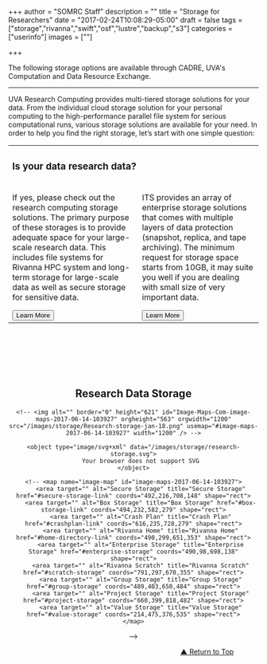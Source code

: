 +++
author = "SOMRC Staff"
description = ""
title = "Storage for Researchers"
date = "2017-02-24T10:08:29-05:00"
draft = false
tags = ["storage","rivanna","swift","osf","lustre","backup","s3"]
categories = ["userinfo"]
images = [""]

+++

<p class=lead>The following storage options are available through CADRE, UVA's Computation and Data Resource Exchange.</p>

- - -

<p><map name="image-map"><area alt="" coords="405,607,728,500" href="https://security.virginia.edu/system/files/netbadge/udps2-0.pdf" shape="rect" target="" title="" /> <area alt="" coords="2135,771,2340,842" href="#crashplan" shape="rect" target="_self" title="" /> <area alt="" coords="1731,792,1873,854" href="#box" shape="rect" target="_self" title="" /> <area alt="" coords="2755,573,2627,523" href="#high-security-zone" shape="rect" target="_self" title="" /> <area alt="" coords="1912,1221,2326,1321" href="#rivanna-projects" shape="rect" target="_self" title="" /> <area alt="" coords="1701,1070,1918,1020" href="#rivanna-home" shape="rect" target="_self" title="" /> <area alt="" coords="2602,999,2301,1099" href="#rivanna-scratch" shape="rect" target="_self" title="" /> <area alt="" coords="824,1555,1133,1456,835,1485,958,1522,952,1484,902,1463,1067,1516,1070,1493" href="#value" shape="rect" target="_self" title="" /> <area alt="" coords="2158,1765,1570,1679" href="#object" shape="rect" target="_self" title="" /> <area alt="" coords="1856,503,2142,599" href="#ivy" shape="rect" target="_self" title="" /> <area alt="" coords="1936,1546,1584,1478" href="#tape" shape="rect" target="_self" title="" /></map></p>
<p><a name="top"></a></p>
<p>UVA Research Computing provides multi-tiered storage solutions for your data. From the individual cloud storage solution for your personal computing to the high-performance parallel file system for serious computational runs, various storage solutions are available for your need. In order to help you find the right storage, let’s start with one simple question:</p>
<div style="text-align:center;height:100%;">
	<table style="width:100%; text-align:left;">
		<tbody>
			<tr>
				<th colspan="2" style="border-bottom:none">
					<h3>
						Is your data research data?</h3>
				</th>
			</tr>
			<tr>
				<td>
					<p>If yes, please check out the research computing storage solutions. The primary purpose of these storages is to provide adequate space for your large-scale research data. This includes file systems for Rivanna HPC system and long-term storage for large-scale data as well as secure storage for sensitive data.</p>
					<a href="#rs" target="_self"><button class="btn btn-lg btn-success">Learn More</button></a></td>
				<td>
					<p>ITS provides an array of enterprise storage solutions that comes with multiple layers of data protection (snapshot, replica, and tape archiving). The minimum request for storage space starts from 10GB, it may suite you well if you are dealing with small size of very important data.</p>
					<a href="#es" target="_self"><button class="btn btn-lg btn-success">Learn More</button></a></td>
			</tr>
		</tbody>
	</table>
	<h2 style="padding-top:100px;font-weight:bold;">
		<a name="rs" style="text-align:left;">Research Data Storage</a></h2>

	<!-- <img alt="" border="0" height="621" id="Image-Maps-Com-image-maps-2017-06-14-103927" orgheight="563" orgwidth="1200" src="/images/storage/Research-storage-jan-18.png" usemap="#image-maps-2017-06-14-103927" width="1200" /> -->

	<object type="image/svg+xml" data="/images/storage/research-storage.svg">
  		Your browser does not support SVG
	</object>

	<!-- <map name="image-map" id="image-maps-2017-06-14-103927">
	    <area target="" alt="Secure Storage" title="Secure Storage" href="#secure-storage-link" coords="492,216,708,148" shape="rect">
	    <area target="" alt="Box Storage" title="Box Storage" href="#box-storage-link" coords="494,232,582,279" shape="rect">
	    <area target="" alt="Crash Plan" title="Crash Plan" href="#crashplan-link" coords="616,235,728,279" shape="rect">
	    <area target="" alt="Rivanna Home" title="Rivanna Home" href="#home-directory-link" coords="490,299,651,353" shape="rect">
	    <area target="" alt="Enterprise Storage" title="Enterprise Storage" href="#enterprise-storage" coords="490,98,698,138" shape="rect">
	    <area target="" alt="Rivanna Scratch" title="Rivanna Scratch" href="#scratch-storage" coords="791,297,670,355" shape="rect">
	    <area target="" alt="Group Storage" title="Group Storage" href="#group-storage" coords="489,403,650,484" shape="rect">
	    <area target="" alt="Project Storage" title="Project Storage" href="#project-storage" coords="660,399,818,482" shape="rect">
	    <area target="" alt="Value Storage" title="Value Storage" href="#value-storage" coords="214,475,376,535" shape="rect">
	</map>
 -->
	<!-- <map  name="image-maps-2017-06-14-103927"><area alt="" coords="21,53,310,103" href="http://security.virginia.edu/university-data-protection" shape="rect" style="outline:none;" target="_parent" title="" /> <area alt="" coords="601,27,863,77" href="https://cadre.virginia.edu/service-detail/storage#ivy" shape="rect" style="outline:none;" target="_parent" title="" /> <area alt="" coords="941,27,1055,77" href="https://cadre.virginia.edu/service-detail/storage#high-security-zone" shape="rect" style="outline:none;" target="_parent" title="" /> <area alt="" coords="601,127,715,177" href="https://cadre.virginia.edu/service-detail/storage#box" shape="rect" style="outline:none;" target="_parent" title="" /> <area alt="" coords="760,129,895,179" href="https://cadre.virginia.edu/service-detail/storage#crashplan" shape="rect" style="outline:none;" target="_parent" title="" /> <area alt="" coords="602,221,713,266" href="https://cadre.virginia.edu/service-detail/storage#rivanna-home" shape="rect" style="outline:none;" target="_parent" title="" /> <area alt="" coords="837,221,973,266" href="https://cadre.virginia.edu/service-detail/storage#rivanna-scratch" shape="rect" style="outline:none;" target="_parent" title="" /> <area alt="" coords="689,308,861,353" href="https://cadre.virginia.edu/service-detail/storage#rivanna-projects" shape="rect" style="outline:none;" target="_parent" title="" /> <area alt="" coords="253,400,425,445" href="https://cadre.virginia.edu/service-detail/storage#value" shape="rect" style="outline:none;" target="_parent" title="" /> <area alt="" coords="548,400,720,445" href="https://cadre.virginia.edu/service-detail/storage#tape" shape="rect" style="outline:none;" target="_parent" title="" /> <area alt="" coords="546,480,804,525" href="https://cadre.virginia.edu/service-detail/storage#object" shape="rect" style="outline:none;" target="_parent" title="" /></map> -->
	<div style="text-align:right;margin-right:10%;">
		<a class="return" href="#top" target="_self">▲ Return to Top</a></div>
</div>
<br />
<hr />
<p><a href="https://cadre.virginia.edu/node/add/storage-request" target="_new"><button class="btn btn-large btn-success" style="text-align:center;margin-right: 25%;margin-left: 25%;width: 50%;height: 10%;font-size: 26px;">Submit Storage Request</button></a></p>
<div style="text-align:center;">
	<a name="es" style="text-align:left;"></a>
	<h2 style="padding-top:100px;font-weight:bold;">
		<a name="es" style="text-align:left;">Enterprise Data Storage</a></h2>
	<object type="image/svg+xml" data="/images/storage/enterprise-storage.svg">
  		Your browser does not support SVG
	</object>

	<!-- <a href="http://its.virginia.edu/hosting/storage/home.html" target="_new"><img orgheight="563" orgwidth="1200" src="/images/storage/Enterprise-storage-jan-2018.png" width="1200" /></a> -->
	
	<div style="text-align:right;margin-right:10%;">
		<a class="return" href="#top" target="_self">▲ Return to Top</a></div>
</div>
<br />
<hr />
<p><a href="http://its.virginia.edu/hosting/storage/home.html" target="_new"><button class="btn btn-large btn-success" style="text-align:center;margin-right: 25%;margin-left: 25%;width: 50%;height: 10%;font-size: 26px;">Request ITS Storage</button></a></p>
<p>&nbsp;</p>
<br />
<h2>
	Personal Computing</h2>
<h3>
	UVA Box</h3>
<p>UVA Box is a cloud-based storage and collaboration service that gives eligible members of the University community the ability to access, store, and share up to 1 TB of non-sensitive/moderately sensitive University files securely—anywhere, anytime, on any device.</p>
<p><a href="http://its.virginia.edu/box/" target="_new"><button name="box-storage" class="btn btn-small btn-success">Learn More</button></a>&nbsp;<a class="return" href="#top" style="align:right" target="_self">▲ Return to Top</a></p>
<h3>
	CrashPlan</h3>
<p>CrashPlan is a cloud-based desktop backup service. It securely backs up your endpoint devices to the cloud. CrashPlan provides:</p>
<ul>
	<li>
		Cloud storage for backup of up to 4 endpoint devices per user</li>
	<li>
		Protection against crypto-ransomware and other malicious software that destroys/encrypts content on end-user’s devices</li>
	<li>
		Protection of University data on endpoint devices from loss due to hard drive failure, computer failure, etc.</li>
</ul>
<p>CrashPlan is currently offered at no cost to the University community until June 30, 2018. After that, the cost model/fee structure will be determined for continued use of the service. During this this initial phase, the system has a per-user quota of 250GB. If you need more space and have a valid use case, please contact ITS via the link below.</p>
<p><a href="http://its.virginia.edu/crashplan/" target="_new"><button name="crash-plan" class="btn btn-small btn-success">Learn More</button></a>&nbsp;<a class="return" href="#top" style="align:right" target="_self">▲ Return to Top</a></p>
<h2>
	High Performance Computing</h2>
<h3>
	Rivanna <code>/home</code> File System (FREE)</h3>
<p>Each user on Rivanna HPC cluster is provided with 50GB of /home directory. It is a standard place where you can store important files or data such as your research code, configuration files, and valuable output data. Users can compile, debug their codes in this space before getting ready for production runs via scheduler (SLURM on Rivanna) on compute nodes. The /home comes with 3 weeks of snapshot backup, so if you delete your data by mistake, you can ask file recovery. The 50GB is the hard quota of the space, and users are not allowed to exceed this limit. You job will fail if the hard limit is reached.</p>
<p><a href="http://arcs.virginia.edu/rivanna" target="_new"><button name="rivanna-home" class="btn btn-small btn-success">Learn More</button></a>&nbsp;<a class="return" href="#top" style="align:right" target="_self">▲ Return to Top</a></p>
<h3>
	Rivanna <code>/scratch</code> File System (FREE)</h3>
<p>The /scratch file system is a large-scale, high-performance parallel file system (Lustre) where multi-threaded, high-performance read &amp; write is possible. The scratch space is freely provided, and one of the most versatile storage locations available to you -- for certain use cases and with the right tuning, /scratch performs extremely well: upwards of 10x faster than NFS-mounted storage. We recommend to use this file system whenever running a series of jobs on RIvanna. There are quotas imposed (10TB per user), but they are not strictly enforced: being over quota usually just means not being able to submit jobs until you're not over quota any more, and in many cases you can have your quota adjusted simply by asking.</p>
<p><a href="http://arcs.virginia.edu/rivanna" target="_new"><button name="rivanna-scratch" class="btn btn-small btn-success">Learn More</button></a>&nbsp;<a class="return" href="#top" style="align:right" target="_self">▲ Return to Top</a></p>
<h3>
	<code>/group</code> Project Storage - GPS ($TBD)</h3>
<p>The /group storage option provides storage for collaboration and data sharing within the research group. Like /home and /scratch file systems, /project is mounted on the Rivanna, and users can freely move data around between those file systems. UVA faculty can purchase /project space by submitting <a href="https://cadre.virginia.edu/node/add/storage-request" target="_new">this form</a>. The system is being configured and tested as of now, and will be available in the fall semester. More details coming soon.</p>
<p><button name="group-storage" class="btn btn-small btn-success">Learn More</button>&nbsp;<a class="return" href="#top" style="align:right" target="_self">▲ Return to Top</a></p>
<h2>
	Long-Term Storage</h2>
<h3>
	Research Value Storage ($45/TB/YR)</h3>
<p>Research Value Storage is a low-cost, moderate-performance version of the Enterprise Storage offered by ITS. Users can request a space on this system by submitting <a href="https://cadre.virginia.edu/node/add/storage-request" target="_new">this form</a>, and can use this storage without having to get an account Rivanna HPC system. It can be mounted from the central network by clients on local laptops and workstations running Linux, Windows, or Mac OSX. Although not as fast as other UVA storage solutions, Value Storage offers a familiar format which is easy to understand and use. It is differentiated from Enterprise Storage by the lack of data protection features and services that are available on the Enterprise tiers.</p>
<p><a href="http://its.virginia.edu/hosting/storage/value.html" target="_new"><button name="value-storage" class="btn btn-small btn-success">Learn More</button></a>&nbsp;<a class="return" href="#top" style="align:right" target="_self">▲ Return to Top</a></p>
<h2>
	Storage Solution for Sensitive Data</h2>
<h3>
	Ivy Secure Storage ($360/TB/YR)</h3>
<p>Ivy VM has a pool of over 2 petabytes of Network Attached Storage shared amongst users. A PI specifies the storage space s/he would like to have when requesting access to Ivy. Virtual machines do not come with any significant disk storage of their own.</p>
<p><a href="https://somrc.virginia.edu/userinfo/ivy/#storage" target="_new"><button name="secure-storage" class="btn btn-small btn-success">Learn More</button></a>&nbsp;<a class="return" href="#top" style="align:right" target="_self">▲ Return to Top</a></p>
<h3>
	High Security Zone Storage ($TBD)</h3>
<p>(coming soon)</p>
<p><button class="btn btn-small btn-success">Learn More</button>&nbsp;<a class="return" href="#top" style="align:right" target="_self">▲ Return to Top</a></p>
<h2>
	Archiving Solution (Coming Soon)</h2>
<h3>
	Disk Archiving Storage ($TBD)</h3>
<p>The object storage system is a high-performance, high-capacity, long-term, and inexpensive storage service. This storage provides individual researchers with an affordable place to store large datasets for access when needed at a later date. It can be made directly accessible from workstations, labs, and clusters as well as from central computing resources. Its usability as a "live" data storage system for running processes is limited, but it can perform very fast transfers back to the computing system.</p>
<p><button class="btn btn-small btn-success">Learn More</button>&nbsp;<a class="return" href="#top" style="align:right" target="_self">▲ Return to Top</a></p>
<h3>
	Tape Archiving ($TBD)</h3>
<p>(coming soon)</p>
<p><button class="btn btn-small btn-success">Learn More</button>&nbsp;<a class="return" href="#top" style="align:right" target="_self">▲ Return to Top</a></p>

